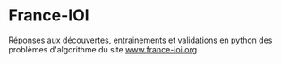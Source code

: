 # France-IOI
 Réponses aux découvertes, entrainements et validations en python des problèmes d'algorithme du site www.france-ioi.org
